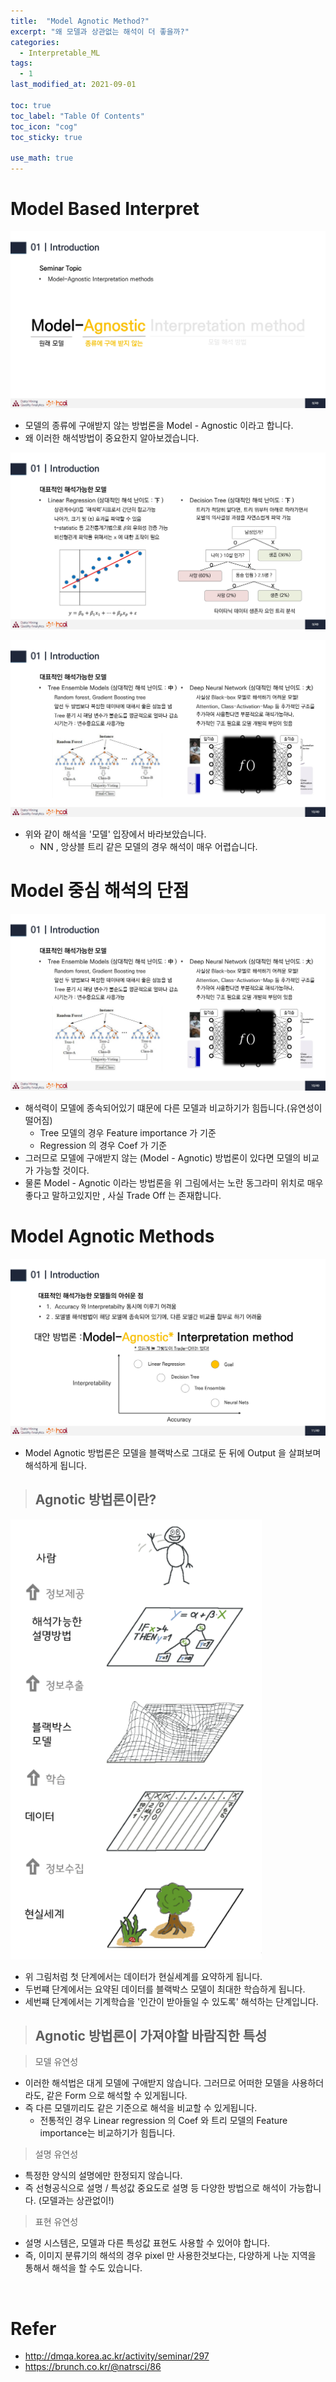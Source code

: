```yaml
---
title:  "Model Agnotic Method?"
excerpt: "왜 모델과 상관없는 해석이 더 좋을까?"
categories:
  - Interpretable_ML
tags:
  - 1
last_modified_at: 2021-09-01

toc: true
toc_label: "Table Of Contents"
toc_icon: "cog"
toc_sticky: true

use_math: true
---
```


# Model Based Interpret

![jpg](/assets/images/ML/1_8.jpg)

- 모델의 종류에 구애받지 않는 방법론을 Model - Agnostic 이라고 합니다.
- 왜 이러한 해석방법이 중요한지 알아보겠습니다.

![jpg](/assets/images/ML/1_9.jpg)

![jpg](/assets/images/ML/1_10.jpg)

- 위와 같이 해석을 '모델' 입장에서 바라보았습니다. 
  - NN , 앙상블 트리 같은 모델의 경우 해석이 매우 어렵습니다.

# Model 중심 해석의 단점

![jpg](/assets/images/ML/1_10.jpg)

- 해석력이 모델에 종속되어있기 떄문에 다른 모델과 비교하기가 힘듭니다.(유연성이 떨어짐)
  - Tree 모델의 경우 Feature importance 가 기준 
  - Regression 의 경우 Coef 가 기준 
- 그러므로 모델에 구애받지 않는 (Model - Agnotic) 방법론이 있다면 모델의 비교가 가능할 것이다. 
- 물론 Model - Agnotic 이라는 방법론을 위 그림에서는 노란 동그라미 위치로 매우  좋다고 말하고있지만 , 사실 Trade Off 는 존재합니다.

# Model Agnotic Methods

![jpg](/assets/images/ML/1_11.jpg)

- Model Agnotic 방법론은 모델을 블랙박스로 그대로 둔 뒤에 Output 을 살펴보며 해석하게 됩니다. 

> ## Agnotic 방법론이란?

![jpg](/assets/images/ML/4_2.png)

- 위 그림처럼 첫 단계에서는 데이터가 현실세계를 요약하게 됩니다.
- 두번쨰 단계에서는 요약된 데이터를 블랙박스 모델이 최대한 학습하게 됩니다.
- 세번쨰 단계에서는 기계학습을 '인간이 받아들일 수 있도록' 해석하는 단계입니다.

> ## Agnotic 방법론이 가져야할 바람직한 특성

> 모델 유연성

- 이러한 해석법은 대게 모델에 구애받지 않습니다. 그러므로 어떠한 모델을 사용하더라도, 같은 Form 으로 해석할 수 있게됩니다.
- 즉 다른 모델끼리도 같은 기준으로 해석을 비교할 수 있게됩니다. 
  - 전통적인 경우 Linear regression 의 Coef 와 트리 모델의 Feature importance는 비교하기가 힘듭니다.

> 설명 유연성 

- 특정한 양식의 설명에만 한정되지 않습니다. 
- 즉 선형공식으로 설명 / 특성값 중요도로 설명 등 다양한 방법으로 해석이 가능합니다. (모델과는 상관없이!)

> 표현 유연성 

- 설명 시스템은, 모델과 다른 특성값 표현도 사용할 수  있어야 합니다.
- 즉, 이미지 분류기의 해석의 경우 pixel 만 사용한것보다는, 다양하게 나눈 지역을 통해서 해석을 할 수도 있습니다.





<br>

# Refer

- http://dmqa.korea.ac.kr/activity/seminar/297
- https://brunch.co.kr/@natrsci/86

